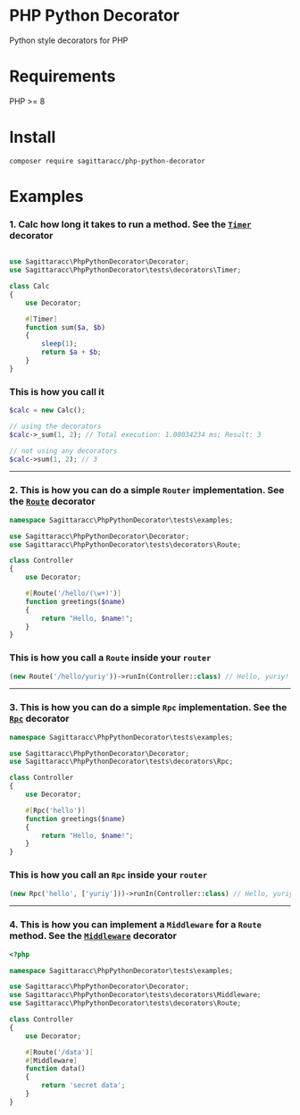 # PHP Python Decorator
Python style decorators for PHP

# Requirements
PHP >= 8

# Install
`composer require sagittaracc/php-python-decorator`

# Examples
### 1. Calc how long it takes to run a method. See the [`Timer`](https://github.com/sagittaracc/php-python-decorator/blob/main/tests/decorators/Timer.php) decorator
```php

use Sagittaracc\PhpPythonDecorator\Decorator;
use Sagittaracc\PhpPythonDecorator\tests\decorators\Timer;

class Calc
{
    use Decorator;

    #[Timer]
    function sum($a, $b)
    {
        sleep(1);
        return $a + $b;
    }
}
```
### This is how you call it
```php
$calc = new Calc();

// using the decorators
$calc->_sum(1, 2); // Total execution: 1.00034234 ms; Result: 3

// not using any decorators
$calc->sum(1, 2); // 3
```
---
### 2. This is how you can do a simple `Router` implementation. See the [`Route`](https://github.com/sagittaracc/php-python-decorator/blob/main/tests/decorators/Route.php) decorator
```php
namespace Sagittaracc\PhpPythonDecorator\tests\examples;

use Sagittaracc\PhpPythonDecorator\Decorator;
use Sagittaracc\PhpPythonDecorator\tests\decorators\Route;

class Controller
{
    use Decorator;

    #[Route('/hello/(\w+)')]
    function greetings($name)
    {
        return "Hello, $name!";
    }
}
```
### This is how you call a `Route` inside your `router`
```php
(new Route('/hello/yuriy'))->runIn(Controller::class) // Hello, yuriy!
```
---
### 3. This is how you can do a simple `Rpc` implementation. See the [`Rpc`](https://github.com/sagittaracc/php-python-decorator/blob/main/tests/decorators/Rpc.php) decorator
```php
namespace Sagittaracc\PhpPythonDecorator\tests\examples;

use Sagittaracc\PhpPythonDecorator\Decorator;
use Sagittaracc\PhpPythonDecorator\tests\decorators\Rpc;

class Controller
{
    use Decorator;

    #[Rpc('hello')]
    function greetings($name)
    {
        return "Hello, $name!";
    }
}
```
### This is how you call an `Rpc` inside your `router`
```php
(new Rpc('hello', ['yuriy']))->runIn(Controller::class) // Hello, yuriy!
```
---
### 4. This is how you can implement a `Middleware` for a `Route` method. See the [`Middleware`](https://github.com/sagittaracc/php-python-decorator/blob/main/tests/decorators/Middleware.php) decorator
```php
<?php

namespace Sagittaracc\PhpPythonDecorator\tests\examples;

use Sagittaracc\PhpPythonDecorator\Decorator;
use Sagittaracc\PhpPythonDecorator\tests\decorators\Middleware;
use Sagittaracc\PhpPythonDecorator\tests\decorators\Route;

class Controller
{
    use Decorator;

    #[Route('/data')]
    #[Middleware]
    function data()
    {
        return 'secret data';
    }
}
```
